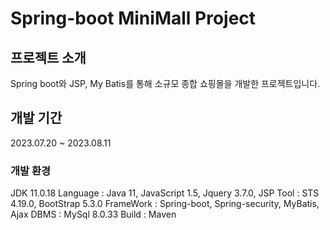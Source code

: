 # Spring-boot MiniMall Project

## 프로젝트 소개
Spring boot와 JSP, My Batis를 통해 소규모 종합 쇼핑몰을 개발한 프로젝트입니다.

## 개발 기간
2023.07.20 ~ 2023.08.11

### 개발 환경
JDK 11.0.18
Language : Java 11, JavaScript 1.5, Jquery 3.7.0, JSP 
Tool : STS 4.19.0, BootStrap 5.3.0
FrameWork : Spring-boot, Spring-security, MyBatis, Ajax 
DBMS : MySql 8.0.33
Build : Maven 



